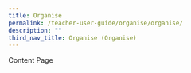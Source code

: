 ```yaml
---
title: Organise
permalink: /teacher-user-guide/organise/organise/
description: ""
third_nav_title: Organise (Organise)
---
```

Content Page